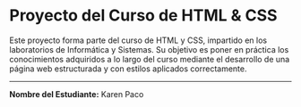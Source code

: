 # Proyecto del Curso de HTML & CSS

Este proyecto forma parte del curso de HTML y CSS, impartido en los laboratorios de Informática y Sistemas. Su objetivo es poner en práctica los conocimientos adquiridos a lo largo del curso mediante el desarrollo de una página web estructurada y con estilos aplicados correctamente.

---

**Nombre del Estudiante:** Karen Paco
